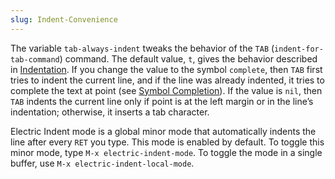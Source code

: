 ```yaml
---
slug: Indent-Convenience
---
```


The variable `tab-always-indent` tweaks the behavior of the `TAB` (`indent-for-tab-command`) command. The default value, `t`, gives the behavior described in [Indentation](/docs/emacs/Indentation). If you change the value to the symbol `complete`, then `TAB` first tries to indent the current line, and if the line was already indented, it tries to complete the text at point (see [Symbol Completion](/docs/emacs/Symbol-Completion)). If the value is `nil`, then `TAB` indents the current line only if point is at the left margin or in the line’s indentation; otherwise, it inserts a tab character.

Electric Indent mode is a global minor mode that automatically indents the line after every `RET` you type. This mode is enabled by default. To toggle this minor mode, type `M-x electric-indent-mode`. To toggle the mode in a single buffer, use `M-x electric-indent-local-mode`.
